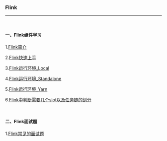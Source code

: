 ### Flink

---

<br>

#### 一、Flink组件学习

1.[Flink简介](Flink简介.md)

2.[Flink快速上手](Flink快速上手.md)

3.[Flink运行环境_Local](Flink运行环境_Local.md)

4.[Flink运行环境_Standalone](Flink运行环境_Standalone.md)

5.[Flink运行环境_Yarn](Flink运行环境_Yarn.md)

6.[Flink中判断需要几个slot以及任务链的划分](Flink中判断需要几个slot以及任务链的划分.md)

<br>

#### 二、Flink面试题

1.[Flink常见的面试题](Flink常见的面试题.md)
